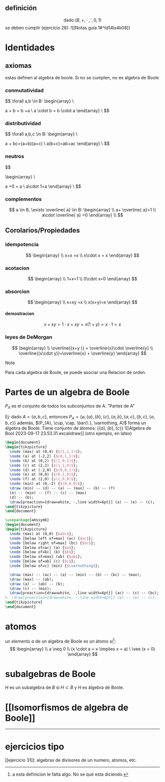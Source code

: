 ## definición 
$$
\text{dado } (B,+,\cdot \ ,', 0,1)
$$
se deben cumplir (ejercicio 28): ![[Notas guía 1#^td14lx4k08]]

# Identidades

## axiomas
estas definen al algebra de boole. Si no se cumplen, no es algebra de Boole

### conmutatividad

$$
\forall a,b \in B: \begin{array} \\

a + b = b +a  \\
a \cdot b = b \cdot a
\end{array} \\
$$

### distributividad
$$
\forall a,b,c \in B: \begin{array} \\

a + bc=(a+b)(a+c) \\
a(b+c)=ab+ac
\end{array} \\
$$
### neutros
$$

\begin{array} \\

a +0 = a \\
a\cdot 1=a
\end{array} \\
$$
### complementos
$$
a \in B, \exists  \overline{ a} \in B: \begin{array}
 \\
a+ \overline{ a}=1 \\
a\cdot \overline{ a} =0
\end{array} \\
$$

## Corolarios/Propiedades
### idempotencia
$$
\begin{array} \\
x+x =x \\
x\cdot x = x
\end{array}
$$

### acotacion
$$ 
\begin{array} \\
1+x=1 \\
0\cdot x=0
\end{array}
$$

### absorcion
$$
\begin{array} \\
x+xy =x \\
x(x+y)=x
\end{array}
$$
#### demostracion
$$
x +xy = 1\cdot x +xy = x(1+y)=x\cdot 1=x
$$
### leyes de DeMorgan
$$
\begin{array}  \\
\overline{(x+y )} = \overline{x}\cdot \overline{y} \\
\overline{(x\cdot y)}=\overline{x} + \overline{y}
\end{array}
$$


> [!NOTE]
> Para cada algebra de Boole, se puede asociar una Relacion de orden.  

# Partes de un algebra de Boole
$P_{A}$ es el conjunto de todos los subconjuntos de A. "Partes de A"

Ej:
dado $A = \{a,b,c\}$, entonces $P_{A} = \left\{\varnothing, \{a\}, \{ b \}, \{ c \}, \{ a,b \}, \{ a,c \}, \{ b,c \}, \{ a,b,c \}\right\}$
además, $(P_{A}, \cup, \cap, \bar{\ }, \varnothing, A)$ forma un álgebra de Boole. Tiene conjunto de átomos: $\{ \{ a \}, \{ b \}, \{ c \} \}$
![[Algebra de Bool 2023-09-17 23.53.31.excalidraw]]
(otro ejemplo, en latex)
```tikz
\begin{document}
\begin{tikzpicture}
  \node (max) at (0,4) {$(1,1,1)$};
  \node (a) at (-2,2) {$(0,1,1)$};
  \node (b) at (0,2) {$(1,0,1)$};
  \node (c) at (2,2) {$(1,1,0)$};
  \node (d) at (-2,0) {$(0,0,1)$};
  \node (e) at (0,0) {$(0,1,0)$};
  \node (f) at (2,0) {$(1,0,0)$};
  \node (min) at (0,-2) {$(0,0,0)$};
  \draw (min) -- (d) -- (a) -- (max) -- (b) -- (f)
  (e) -- (min) -- (f) -- (c) -- (max)
  (d) -- (b);
  \draw[preaction={draw=white, -,line width=6pt}] (a) -- (e) -- (c);
\end{tikzpicture}
\end{document}
```


```tikz
\usepackage{amssymb}
\begin{document}
\begin{tikzpicture}
  \node (max) at (0,0) {$abc$};
  \node [below left of=max] (ac) {$ac$};
  \node [below right of=max] (bc) {$bc$};
  \node [below of=ac] (a) {$a$};
  \node [below of=bc] (b) {$b$};
  \node [below of=max] (ab) {$ab$};
  \node [below of=ab] (c) {$c$};
  \node [below of=c] (min) {$\varnothing$};

  \draw (max) -- (ac) -- (a) -- (min) -- (b) -- (bc) -- (max);
  \draw (max) -- (ab);
  \draw (a) -- (ab) -- (b);
  \draw (c) -- (min);
  \draw[preaction={draw=white, -,line width=6pt}] (ac) -- (c) -- (bc);
%  \draw[preaction={draw=white, -,line width=6pt}] (a) -- (e) -- (c);
\end{tikzpicture}
\end{document}
```
# atomos
un elemento $a$ de un algebra de Boole es un átomo si[^1]:  
$$
\begin{array} \\
a \neq 0  \\
(x \cdot a = x \implies x = a) \ \vee (x = 0)
\end{array}
$$
[^1]: a esta definicion le falta algo. No se qué esta diciendo.

# subalgebras de Boole
$H$ es un subalgebra de $B$ si $H \subset B$ y $H$ es álgebra de Boole. 


# [[Isomorfismos de algebra de Boole]]

----------
# ejercicios tipo
[[ejercicio 31]]: algebras de divisores de un numero, atomos, etc.


